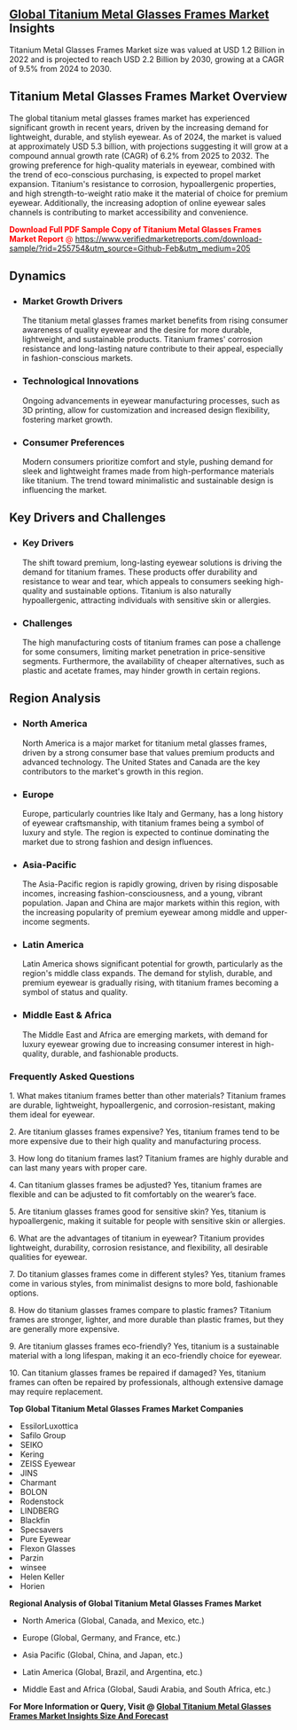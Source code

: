 <h2><a href="https://www.verifiedmarketreports.com/download-sample/?rid=255754&amp;utm_source=Github&amp;utm_medium=205" target="_blank">Global Titanium Metal Glasses Frames Market</a> Insights</h2><p>Titanium Metal Glasses Frames Market size was valued at USD 1.2 Billion in 2022 and is projected to reach USD 2.2 Billion by 2030, growing at a CAGR of 9.5% from 2024 to 2030.</p><p> <h2>Titanium Metal Glasses Frames Market Overview</h2> <p>The global titanium metal glasses frames market has experienced significant growth in recent years, driven by the increasing demand for lightweight, durable, and stylish eyewear. As of 2024, the market is valued at approximately USD 5.3 billion, with projections suggesting it will grow at a compound annual growth rate (CAGR) of 6.2% from 2025 to 2032. The growing preference for high-quality materials in eyewear, combined with the trend of eco-conscious purchasing, is expected to propel market expansion. Titanium's resistance to corrosion, hypoallergenic properties, and high strength-to-weight ratio make it the material of choice for premium eyewear. Additionally, the increasing adoption of online eyewear sales channels is contributing to market accessibility and convenience. <p><span class=""><span style="color: #ff0000;"><strong>Download Full PDF Sample Copy of Titanium Metal Glasses Frames Market Report</strong> @ </span><a href="https://www.verifiedmarketreports.com/download-sample/?rid=255754&amp;utm_source=Github-Feb&amp;utm_medium=205" target="_blank">https://www.verifiedmarketreports.com/download-sample/?rid=255754&amp;utm_source=Github-Feb&amp;utm_medium=205</a></span></p></p> <h2>Dynamics</h2> <ul> <li><h3>Market Growth Drivers</h3> The titanium metal glasses frames market benefits from rising consumer awareness of quality eyewear and the desire for more durable, lightweight, and sustainable products. Titanium frames' corrosion resistance and long-lasting nature contribute to their appeal, especially in fashion-conscious markets.</li> <li><h3>Technological Innovations</h3> Ongoing advancements in eyewear manufacturing processes, such as 3D printing, allow for customization and increased design flexibility, fostering market growth.</li> <li><h3>Consumer Preferences</h3> Modern consumers prioritize comfort and style, pushing demand for sleek and lightweight frames made from high-performance materials like titanium. The trend toward minimalistic and sustainable design is influencing the market.</li> </ul> <h2>Key Drivers and Challenges</h2> <ul> <li><h3>Key Drivers</h3> The shift toward premium, long-lasting eyewear solutions is driving the demand for titanium frames. These products offer durability and resistance to wear and tear, which appeals to consumers seeking high-quality and sustainable options. Titanium is also naturally hypoallergenic, attracting individuals with sensitive skin or allergies.</li> <li><h3>Challenges</h3> The high manufacturing costs of titanium frames can pose a challenge for some consumers, limiting market penetration in price-sensitive segments. Furthermore, the availability of cheaper alternatives, such as plastic and acetate frames, may hinder growth in certain regions.</li> </ul> <h2>Region Analysis</h2> <ul> <li><h3>North America</h3> North America is a major market for titanium metal glasses frames, driven by a strong consumer base that values premium products and advanced technology. The United States and Canada are the key contributors to the market's growth in this region.</li> <li><h3>Europe</h3> Europe, particularly countries like Italy and Germany, has a long history of eyewear craftsmanship, with titanium frames being a symbol of luxury and style. The region is expected to continue dominating the market due to strong fashion and design influences.</li> <li><h3>Asia-Pacific</h3> The Asia-Pacific region is rapidly growing, driven by rising disposable incomes, increasing fashion-consciousness, and a young, vibrant population. Japan and China are major markets within this region, with the increasing popularity of premium eyewear among middle and upper-income segments.</li> <li><h3>Latin America</h3> Latin America shows significant potential for growth, particularly as the region's middle class expands. The demand for stylish, durable, and premium eyewear is gradually rising, with titanium frames becoming a symbol of status and quality.</li> <li><h3>Middle East & Africa</h3> The Middle East and Africa are emerging markets, with demand for luxury eyewear growing due to increasing consumer interest in high-quality, durable, and fashionable products.</li> </ul> <h3>Frequently Asked Questions</h3> <p>1. What makes titanium frames better than other materials? Titanium frames are durable, lightweight, hypoallergenic, and corrosion-resistant, making them ideal for eyewear.</p> <p>2. Are titanium glasses frames expensive? Yes, titanium frames tend to be more expensive due to their high quality and manufacturing process.</p> <p>3. How long do titanium frames last? Titanium frames are highly durable and can last many years with proper care.</p> <p>4. Can titanium glasses frames be adjusted? Yes, titanium frames are flexible and can be adjusted to fit comfortably on the wearer’s face.</p> <p>5. Are titanium glasses frames good for sensitive skin? Yes, titanium is hypoallergenic, making it suitable for people with sensitive skin or allergies.</p> <p>6. What are the advantages of titanium in eyewear? Titanium provides lightweight, durability, corrosion resistance, and flexibility, all desirable qualities for eyewear.</p> <p>7. Do titanium glasses frames come in different styles? Yes, titanium frames come in various styles, from minimalist designs to more bold, fashionable options.</p> <p>8. How do titanium glasses frames compare to plastic frames? Titanium frames are stronger, lighter, and more durable than plastic frames, but they are generally more expensive.</p> <p>9. Are titanium glasses frames eco-friendly? Yes, titanium is a sustainable material with a long lifespan, making it an eco-friendly choice for eyewear.</p> <p>10. Can titanium glasses frames be repaired if damaged? Yes, titanium frames can often be repaired by professionals, although extensive damage may require replacement.</p> </p><p><strong>Top Global Titanium Metal Glasses Frames Market Companies</strong></p><div data-test-id=""><p><li>EssilorLuxottica</li><li> Safilo Group</li><li> SEIKO</li><li> Kering</li><li> ZEISS Eyewear</li><li> JINS</li><li> Charmant</li><li> BOLON</li><li> Rodenstock</li><li> LINDBERG</li><li> Blackfin</li><li> Specsavers</li><li> Pure Eyewear</li><li> Flexon Glasses</li><li> Parzin</li><li> winsee</li><li> Helen Keller</li><li> Horien</li></p><div><strong>Regional Analysis of&nbsp;Global Titanium Metal Glasses Frames Market</strong></div><ul><li dir="ltr"><p dir="ltr">North America&nbsp;(Global, Canada, and Mexico, etc.)</p></li><li dir="ltr"><p dir="ltr">Europe (Global, Germany, and France, etc.)</p></li><li dir="ltr"><p dir="ltr">Asia Pacific&nbsp;(Global, China, and Japan, etc.)</p></li><li dir="ltr"><p dir="ltr">Latin America&nbsp;(Global, Brazil, and Argentina, etc.)</p></li><li dir="ltr">Middle East and Africa&nbsp;(Global, Saudi Arabia, and South Africa, etc.)</li></ul><p><strong>For More Information or Query, Visit @&nbsp;</strong><strong><a href="https://www.verifiedmarketreports.com/product/titanium-metal-glasses-frames-market/?utm_source=Github&amp;utm_medium=205" target="_blank">Global Titanium Metal Glasses Frames Market Insights Size And Forecast</a></strong></p></div>
